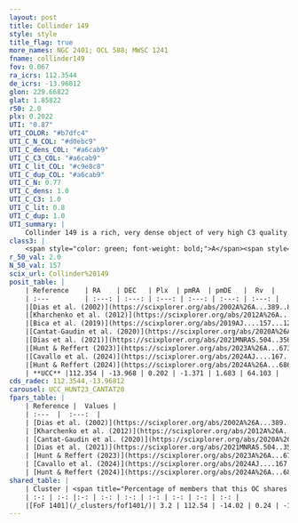 ```yaml
---
layout: post
title: Collinder 149
style: style
title_flag: true
more_names: NGC 2401; OCL 588; MWSC 1241
fname: collinder149
fov: 0.067
ra_icrs: 112.3544
de_icrs: -13.96812
glon: 229.66822
glat: 1.85822
r50: 2.0
plx: 0.2022
UTI: "0.87"
UTI_COLOR: "#b7dfc4"
UTI_C_N_COL: "#d0ebc9"
UTI_C_dens_COL: "#a6cab9"
UTI_C_C3_COL: "#a6cab9"
UTI_C_lit_COL: "#c9e8c8"
UTI_C_dup_COL: "#a6cab9"
UTI_C_N: 0.77
UTI_C_dens: 1.0
UTI_C_C3: 1.0
UTI_C_lit: 0.8
UTI_C_dup: 1.0
UTI_summary: |
    Collinder 149 is a rich, very dense object of very high C3 quality. It is well-studied in the literature. This object shares a very small percentage of members with a later reported entry.
class3: |
    <span style="color: green; font-weight: bold;">A</span><span style="color: green; font-weight: bold;">A</span>
r_50_val: 2.0
N_50_val: 157
scix_url: Collinder%20149
posit_table: |
    | Reference    | RA    | DEC   | Plx  | pmRA  | pmDE   |  Rv  |
    | :---         | :---: | :---: | :---: | :---: | :---: | :---: |
    |[Dias et al. (2002)](https://scixplorer.org/abs/2002A%26A...389..871D) | 112.35 | -13.967 | -- | 2.01 | 4.43 | -- |
    |[Kharchenko et al. (2012)](https://scixplorer.org/abs/2012A%26A...543A.156K) | 112.352 | -13.972 | -- | 2.01 | 4.43 | -- |
    |[Bica et al. (2019)](https://scixplorer.org/abs/2019AJ....157...12B) | 112.344 | -13.964 | -- | -- | -- | -- |
    |[Cantat-Gaudin et al. (2020)](https://scixplorer.org/abs/2020A%26A...640A...1C) | 112.352 | -13.968 | 0.203 | -1.37 | 1.673 | -- |
    |[Dias et al. (2021)](https://scixplorer.org/abs/2021MNRAS.504..356D) | 112.349 | -13.966 | 0.198 | -1.367 | 1.66 | -- |
    |[Hunt & Reffert (2023)](https://scixplorer.org/abs/2023A%26A...673A.114H) | 112.351 | -13.968 | 0.207 | -1.381 | 1.701 | -- |
    |[Cavallo et al. (2024)](https://scixplorer.org/abs/2024AJ....167...12C) | 112.353 | -13.965 | 0.207 | -- | -- | -- |
    |[Hunt & Reffert (2024)](https://scixplorer.org/abs/2024A%26A...686A..42H) | 112.351 | -13.968 | 0.207 | -1.381 | 1.701 | -- |
    | **UCC** |112.354 | -13.968 | 0.202 | -1.371 | 1.683 | 64.103 | 
cds_radec: 112.3544,-13.96812
carousel: UCC_HUNT23_CANTAT20
fpars_table: |
    | Reference |  Values |
    | :---  |  :---:  |
    | [Dias et al. (2002)](https://scixplorer.org/abs/2002A%26A...389..871D) | `E(B-V)=0.35, Dist=5888.0, Age=7.8` |
    | [Kharchenko et al. (2012)](https://scixplorer.org/abs/2012A%26A...543A.156K) | `e_bv=0.354, distance=3778, log_age=7.0` |
    | [Cantat-Gaudin et al. (2020)](https://scixplorer.org/abs/2020A%26A...640A...1C) | `AVNN=0.75, DMNN=13.38, AgeNN=7.78` |
    | [Dias et al. (2021)](https://scixplorer.org/abs/2021MNRAS.504..356D) | `Av=1.044, Dist=3940, logage=8.322, [Fe/H]=-0.168` |
    | [Hunt & Reffert (2023)](https://scixplorer.org/abs/2023A%26A...673A.114H) | `AV50=0.885, diffAV50=0.66, MOD50=13.31, logAge50=7.958` |
    | [Cavallo et al. (2024)](https://scixplorer.org/abs/2024AJ....167...12C) | `AV50=1.39, dMod50=13.24, logAge50=7.86, [Fe/H]50=-0.36` |
    | [Hunt & Reffert (2024)](https://scixplorer.org/abs/2024A%26A...686A..42H) | `MassJ=659.484` |
shared_table: |
    | Cluster | <span title="Percentage of members that this OC shares with the ones listed">%</span>   | RA   | DEC   | Plx   | pmRA  | pmDE  | Rv | UTI |
    | :-: | :-: |:-: | :-: | :-: | :-: | :-: | :-: | :-: |
    |[FoF 1401](/_clusters/fof1401/)| 3.2 | 112.54 | -14.02 | 0.24 | -1.35 | 1.53 | 74.41 |0.03 |
---
```

